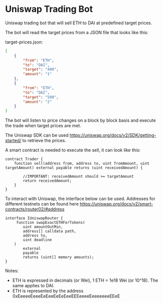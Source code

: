 # Uniswap Trading Bot

Uniswap trading bot that will sell ETH to DAI at predefined target prices.

The bot will read the target prices from a JSON file that looks like this:

target-prices.json:
```json
[
    {
        "from": "ETH",
        "to": "DAI",
        "target": "400",
        "amount": "1"
    },
    {
        "from": "ETH",
        "to": "DAI",
        "target": "500",
        "amount": "2"
    }
]
```

The bot will listen to price changes on a block by block basis and execute the trade when target prices are met.

The Uniswap SDK can be used https://uniswap.org/docs/v2/SDK/getting-started/ to retrieve the prices.

A smart contract is needed to execute the sell, it can look like this:

```solidity
contract Trader {
    function sell(address from, address to, uint fromAmount, uint targetAmount) external payable returns (uint receivedAmount) {
        
        //IMPORTANT: receivedAmount should >= targetAmount
        return receivedAmount;
    }
}
```
To interact with Uniswap, the interface below can be used. Addresses for different testnets can be found here https://uniswap.org/docs/v2/smart-contracts/router02/#address

```solidity
interface IUniswapRouter {
     function swapExactETHForTokens(
        uint amountOutMin,
        address[] calldata path,
        address to,
        uint deadline
    )
        external
        payable
        returns (uint[] memory amounts);
}
```

Notes:

- ETH is expressed in decimals (or Wei), 1 ETH = 1e18 Wei (or 10^18). The same applies to DAI.
- ETH is represented by the address 0xEeeeeEeeeEeEeeEeEeEeeEEEeeeeEeeeeeeeEEeE

